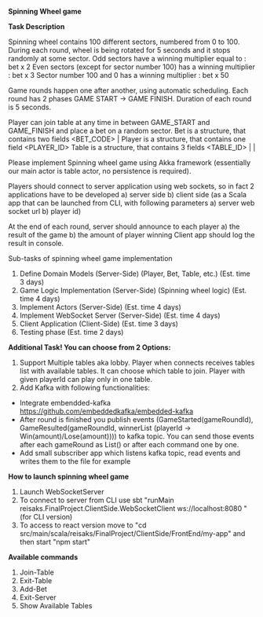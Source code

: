 **Spinning Wheel game**

**Task Description**

Spinning wheel contains 100 different sectors, numbered from 0 to 100. During each round, wheel is being rotated for 5 seconds and it stops randomly at some sector.
Odd sectors have a winning multiplier equal to : bet x 2
Even sectors (except for sector number 100) has a winning multiplier : bet x 3
Sector number 100 and 0 has a winning multiplier : bet x 50

Game rounds happen one after another, using automatic scheduling. Each round has 2 phases GAME START -> GAME FINISH. Duration of each round is 5 seconds.

Player can join table at any time in between GAME_START and GAME_FINISH and place a bet on a random sector.
Bet is a structure, that contains two fields <BET_CODE> | <AMOUNT>
Player is a structure, that contains one field <PLAYER_ID>
Table is a structure, that contains 3 fields <TABLE_ID> | <PLAYERS> | <BETS>

Please implement Spinning wheel game using Akka framework (essentially our main actor is table actor, no persistence is required).

Players should connect to server application using web sockets, so in fact 2 applications have to be developed
a) server side
b) client side (as a Scala app that can be launched from CLI, with following parameters a) server web socket url b) player id)

At the end of each round, server should announce to each player a) the result of the game b) the amount of player winning
Client app should log the result in console.

Sub-tasks of spinning wheel game implementation

1. Define Domain Models (Server-Side) (Player, Bet, Table, etc.) (Est. time 3 days)
2. Game Logic Implementation (Server-Side) (Spinning wheel logic) (Est. time 4 days)
3. Implement Actors (Server-Side) (Est. time 4 days)
4. Implement WebSocket Server (Server-Side) (Est. time 4 days)
5. Client Application (Client-Side) (Est. time 3 days)
6. Testing phase (Est. time 2 days)

**Additional Task! You can choose from 2 Options:**
1. Support Multiple tables aka lobby. Player when connects receives tables list with available tables. It can choose which table to join. Player with given playerId can play only in one table.
2. Add Kafka with following functionalities:
* Integrate embendded-kafka https://github.com/embeddedkafka/embedded-kafka
* After round is finished you publish events (GameStarted(gameRoundId), GameResulted(gameRoundId, winnerList (playerId -> Win(amount)/Lose(amount)))) to kafka topic. You can send those events after each gameRound as List() or after each command one by one.
* Add small subscriber app which listens kafka topic, read events and writes them to the file for example


**How to launch spinning wheel game**
1. Launch WebSocketServer
2. To connect to server from CLI use sbt "runMain reisaks.FinalProject.ClientSide.WebSocketClient ws://localhost:8080 <non-empty-unique-playerId>" (for CLI version)
3. To access to react version move to "cd src/main/scala/reisaks/FinalProject/ClientSide/FrontEnd/my-app" and then start "npm start"

**Available commands**
1. Join-Table <TableName>
2. Exit-Table
3. Add-Bet <Bet-Code> <Amount>
4. Exit-Server
5. Show Available Tables



